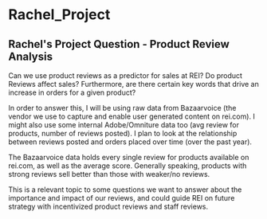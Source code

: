 # Rachel_Project
## Rachel's Project Question - Product Review Analysis
Can we use product reviews as a predictor for sales at REI?  Do product Reviews affect sales?  Furthermore, are there certain key words that drive an increase in orders for a given product?

In order to answer this, I will be using raw data from Bazaarvoice (the vendor we use to capture and enable user generated content on rei.com).  I might also use some internal Adobe/Omniture data too (avg review for products, number of reviews posted).  I plan to look at the relationship between reviews posted and orders placed over time (over the past year).

The Bazaarvoice data holds every single review for products available on rei.com, as well as the average score.  Generally speaking, products with strong reviews sell better than those with weaker/no reviews.  

This is a relevant topic to some questions we want to answer about the importance and impact of our reviews, and could guide REI on future strategy with incentivized product reviews and staff reviews.

